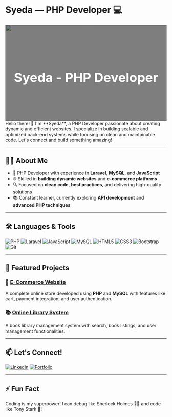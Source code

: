 # Syeda — PHP Developer 💻

<div style="position: relative; text-align: center; color: white;">
    <img src="https://images.pexels.com/photos/28037399/pexels-photo-28037399/free-photo-of-view-of-milky-way-galaxy-on-starry-night-sky.jpeg?auto=compress&cs=tinysrgb&w=600" alt="Header" style="width: 100%; height: 300px; object-fit: cover;">
    <div style="position: absolute; top: 0; left: 0; width: 100%; height: 100%; display: flex; justify-content: center; align-items: center; background-color: rgba(0, 0, 0, 0.5);">
        <h1 style="font-size: 2.5rem; color: white;">Syeda - PHP Developer</h1>
    </div>
</div>
Hello there! 👋  
I'm **Syeda**, a PHP Developer passionate about creating dynamic and efficient websites. I specialize in building scalable and optimized back-end systems while focusing on clean and maintainable code. Let's connect and build something amazing!

---

## 👩‍💻 About Me
- 💼 PHP Developer with experience in **Laravel**, **MySQL**, and **JavaScript**
- 🌐 Skilled in **building dynamic websites** and **e-commerce platforms**
- 🔍 Focused on **clean code**, **best practices**, and delivering high-quality solutions
- 📚 Constant learner, currently exploring **API development** and **advanced PHP techniques**

---

## 🛠️ Languages & Tools

![PHP](https://img.shields.io/badge/PHP-777BB4?style=for-the-badge&logo=php&logoColor=white)
![Laravel](https://img.shields.io/badge/Laravel-FF2D20?style=for-the-badge&logo=laravel&logoColor=white)
![JavaScript](https://img.shields.io/badge/JavaScript-F7DF1E?style=for-the-badge&logo=javascript&logoColor=black)
![MySQL](https://img.shields.io/badge/MySQL-4479A1?style=for-the-badge&logo=mysql&logoColor=white)
![HTML5](https://img.shields.io/badge/HTML5-E34F26?style=for-the-badge&logo=html5&logoColor=white)
![CSS3](https://img.shields.io/badge/CSS3-1572B6?style=for-the-badge&logo=css3&logoColor=white)
![Bootstrap](https://img.shields.io/badge/Bootstrap-563D7C?style=for-the-badge&logo=bootstrap&logoColor=white)
![Git](https://img.shields.io/badge/Git-F05032?style=for-the-badge&logo=git&logoColor=white)

---

## 🌟 Featured Projects

### 🛒 [E-Commerce Website](https://your-ecommerce-link.com)
A complete online store developed using **PHP** and **MySQL** with features like cart, payment integration, and user authentication.

### 📚 [Online Library System](https://your-library-system-link.com)
A book library management system with search, book listings, and user management functionalities.

---

## 📫 Let's Connect!

[![LinkedIn](https://img.shields.io/badge/LinkedIn-0A66C2?style=for-the-badge&logo=linkedin&logoColor=white)](https://www.linkedin.com/in/yourprofile)
[![Portfolio](https://img.shields.io/badge/Portfolio-000000?style=for-the-badge&logo=portfolio&logoColor=white)](https://yourportfolio.com)

---

## ⚡ Fun Fact
Coding is my superpower! I can debug like Sherlock Holmes 🕵️‍♀️ and code like Tony Stark 🤖!
